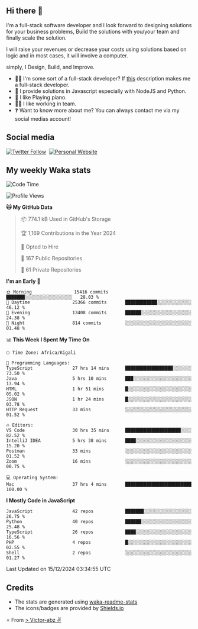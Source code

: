 ## Hi there 👋
I'm a full-stack software developer and I look forward to designing solutions for your business problems, Build the solutions with you/your team and finally scale the solution.

I will raise your revenues or decrease your costs using solutions based on logic and in most cases, it will involve a computer.

simply, I Design, Build, and Improve.

- 👨‍💻 I'm some sort of a full-stack developer? If [this](https://www.w3schools.com/whatis/whatis_fullstack.asp) description makes me a full-stack developer.
- 🌱 I provide solutions in Javascript especially with NodeJS and Python. 
- 🎹 I like Playing piano.
- 👯‍♀️ I like working in team.
- ❓ Want to know more about me? You can always contact me via my social medias account!

## Social media
[![Twitter Follow](https://img.shields.io/twitter/follow/vicky_abz?color=%231DA1F2&label=Twitter&style=for-the-badge&logo=twitter&logoColor=ffffff)](https://twitter.com/vicky_abz)
‎‎ [![Personal Website](https://img.shields.io/static/v1?label=visit&message=victor-abz.com&color=%235F021F&style=for-the-badge)](https://victor-abz.com/)

## My weekly Waka stats
<!--START_SECTION:waka-->
![Code Time](http://img.shields.io/badge/Code%20Time-959%20hrs%2018%20mins-blue)

![Profile Views](http://img.shields.io/badge/Profile%20Views-0-blue)

**🐱 My GitHub Data** 

> 📦 774.1 kB Used in GitHub's Storage 
 > 
> 🏆 1,169 Contributions in the Year 2024
 > 
> 💼 Opted to Hire
 > 
> 📜 167 Public Repositories 
 > 
> 🔑 61 Private Repositories 
 > 
**I'm an Early 🐤** 

```text
🌞 Morning                15416 commits       ███████░░░░░░░░░░░░░░░░░░   28.03 % 
🌆 Daytime                25366 commits       ████████████░░░░░░░░░░░░░   46.12 % 
🌃 Evening                13408 commits       ██████░░░░░░░░░░░░░░░░░░░   24.38 % 
🌙 Night                  814 commits         ░░░░░░░░░░░░░░░░░░░░░░░░░   01.48 % 
```


📊 **This Week I Spent My Time On** 

```text
🕑︎ Time Zone: Africa/Kigali

💬 Programming Languages: 
TypeScript               27 hrs 14 mins      ██████████████████░░░░░░░   73.50 % 
Java                     5 hrs 10 mins       ███░░░░░░░░░░░░░░░░░░░░░░   13.94 % 
HTML                     1 hr 51 mins        █░░░░░░░░░░░░░░░░░░░░░░░░   05.02 % 
JSON                     1 hr 24 mins        █░░░░░░░░░░░░░░░░░░░░░░░░   03.78 % 
HTTP Request             33 mins             ░░░░░░░░░░░░░░░░░░░░░░░░░   01.52 % 

🔥 Editors: 
VS Code                  30 hrs 35 mins      █████████████████████░░░░   82.52 % 
IntelliJ IDEA            5 hrs 38 mins       ████░░░░░░░░░░░░░░░░░░░░░   15.20 % 
Postman                  33 mins             ░░░░░░░░░░░░░░░░░░░░░░░░░   01.52 % 
Zoom                     16 mins             ░░░░░░░░░░░░░░░░░░░░░░░░░   00.75 % 

💻 Operating System: 
Mac                      37 hrs 4 mins       █████████████████████████   100.00 % 
```

**I Mostly Code in JavaScript** 

```text
JavaScript               42 repos            ███████░░░░░░░░░░░░░░░░░░   26.75 % 
Python                   40 repos            ██████░░░░░░░░░░░░░░░░░░░   25.48 % 
TypeScript               26 repos            ████░░░░░░░░░░░░░░░░░░░░░   16.56 % 
PHP                      4 repos             █░░░░░░░░░░░░░░░░░░░░░░░░   02.55 % 
Shell                    2 repos             ░░░░░░░░░░░░░░░░░░░░░░░░░   01.27 % 
```




 Last Updated on 15/12/2024 03:34:55 UTC
<!--END_SECTION:waka-->

## Credits
- The stats are generated using [waka-readme-stats](https://github.com/anmol098/waka-readme-stats)
- The icons/badges are provided by [Shields.io](https://shields.io/)

⭐️ From [> Victor-abz ✌](https://victor-abz.com/)
